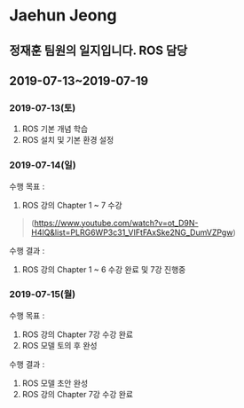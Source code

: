 Jaehun Jeong
============

정재훈 팀원의 일지입니다. ROS 담당
--------------------

## 2019-07-13~2019-07-19
### 2019-07-13(토)
1. ROS 기본 개념 학습
2. ROS 설치 및 기본 환경 설정
### 2019-07-14(일)
수행 목표 :
1. ROS 강의 Chapter 1 ~ 7 수강
> (https://www.youtube.com/watch?v=ot_D9N-H4lQ&list=PLRG6WP3c31_VIFtFAxSke2NG_DumVZPgw)

수행 결과 : 
1. ROS 강의 Chapter 1 ~ 6 수강 완료 및 7강 진행중
### 2019-07-15(월)
수행 목표 :
1. ROS 강의 Chapter 7강 수강 완료
2. ROS 모델 토의 후 완성

수행 결과 :
1. ROS 모델 초안 완성
2. ROS 강의 Chapter 7강 수강 완료

